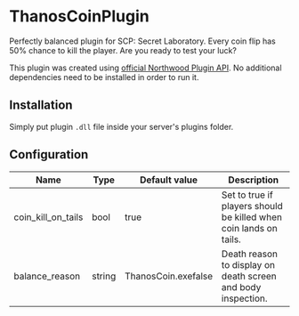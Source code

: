 # ThanosCoinPlugin
Perfectly balanced plugin for SCP: Secret Laboratory. Every coin flip has 50% chance to kill the player. Are you ready to test your luck?
 
This plugin was created using [official Northwood Plugin API](https://github.com/northwood-studios/NwPluginAPI). No additional dependencies need to be installed in order to run it.
 
## Installation
Simply put plugin `.dll` file inside your server's plugins folder.

## Configuration
|Name|Type|Default value|Description|
|---|---|---|---|
|coin_kill_on_tails|bool|true|Set to true if players should be killed when coin lands on tails.|
|balance_reason|string|ThanosCoin.exefalse|Death reason to display on death screen and body inspection.|
